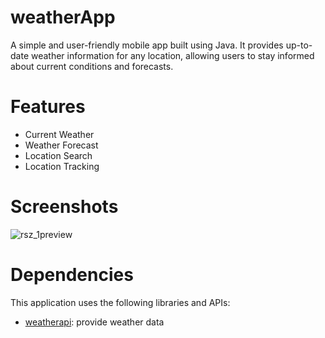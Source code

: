 # weatherApp
A simple and user-friendly mobile app built using Java. It provides up-to-date weather information for any location, allowing users to stay informed about current conditions and forecasts. 

# Features
- Current Weather
- Weather Forecast
- Location Search
- Location Tracking

# Screenshots

![rsz_1preview](https://github.com/NaABH/weather-android-application/assets/92970707/b3a1aefe-d53b-4f47-a1bd-2df046113a26)

# Dependencies
This application uses the following libraries and APIs:
- [weatherapi](https://www.weatherapi.com/): provide weather data


